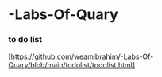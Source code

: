 # -Labs-Of-Quary
### to do list
[https://github.com/weamibrahim/-Labs-Of-Quary/blob/main/todolist/todolist.html]

